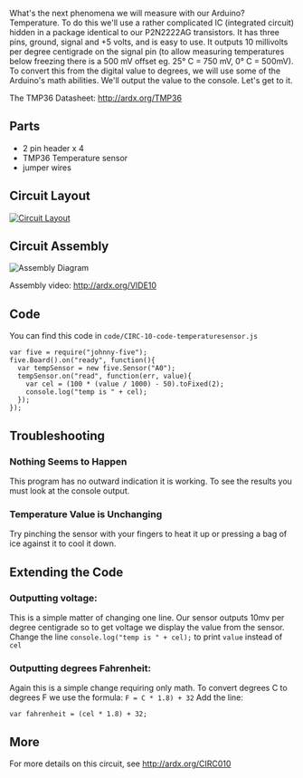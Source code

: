 
What's the next phenomena we will measure with our
Arduino? Temperature. To do this we'll use a rather
complicated IC (integrated circuit) hidden in a package
identical to our P2N2222AG transistors. It has three pins,
ground, signal and +5 volts, and is easy to use. It outputs 10
millivolts per degree centigrade on the signal pin (to allow measuring temperatures below freezing there is a 500 mV offset eg. 25° C = 750 mV, 0° C = 500mV). To convert this from the digital value to degrees, we will use some of the Arduino's math abilities.  We'll output the value to the console. Let's get to it.

The TMP36 Datasheet: http://ardx.org/TMP36

<a id="parts"></a>
## Parts

* 2 pin header x 4
* TMP36 Temperature sensor
* jumper wires

<a id="circuit"></a>
## Circuit Layout
[<img style="max-width:400px" src="/images/circ/CIRC10-sheet.png" alt="Circuit Layout"/>](/images/circ/CIRC10-sheet.png)

<a id="assembly"></a>
## Circuit Assembly
![Assembly Diagram](/images/assembly/CIRC-10-3dexploded.png "Assembly Diagram")

Assembly video: http://ardx.org/VIDE10

<a id="code"></a>
## Code

You can find this code in `code/CIRC-10-code-temperaturesensor.js`

	var five = require("johnny-five");
	five.Board().on("ready", function(){
	  var tempSensor = new five.Sensor("A0");
	  tempSensor.on("read", function(err, value){
	    var cel = (100 * (value / 1000) - 50).toFixed(2);
	    console.log("temp is " + cel);
	  });
	});

<a id="troubleshooting"></a>
## Troubleshooting




### Nothing Seems to Happen
This program has no outward indication it is working. To see the results you must look at the console output.

### Temperature Value is Unchanging
Try pinching the sensor with your fingers to heat it up or pressing a bag of ice against it to cool it down.


<a id="extending"></a>
## Extending the Code
### Outputting voltage:
This is a simple matter of changing one line. Our sensor outputs 10mv per degree centigrade so to get voltage we display the value from the sensor. Change the line `console.log("temp is " + cel);` to print `value` instead of `cel`

### Outputting degrees Fahrenheit:
Again this is a simple change requiring only math. To
convert degrees C to degrees F we use the formula:  `F = C * 1.8) + 32`
Add the line:

	var fahrenheit = (cel * 1.8) + 32;

<a id="more"></a>
## More
For more details on this circuit, see http://ardx.org/CIRC010